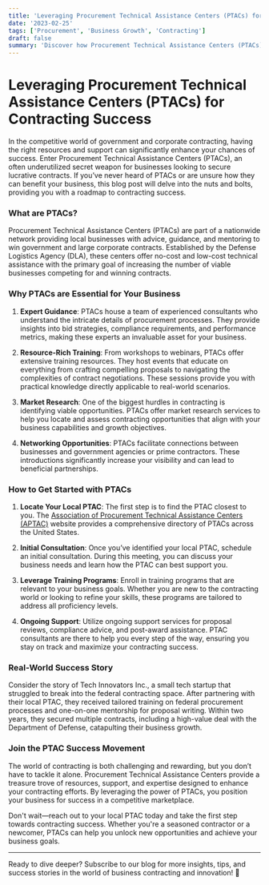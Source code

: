 ```yaml
---
title: 'Leveraging Procurement Technical Assistance Centers (PTACs) for Contracting Success'
date: '2023-02-25'
tags: ['Procurement', 'Business Growth', 'Contracting']
draft: false
summary: 'Discover how Procurement Technical Assistance Centers (PTACs) can boost your business contracting efforts. From expert guidance to invaluable resources, learn how PTACs can be a game-changer for your contracting success.'
---
```


# Leveraging Procurement Technical Assistance Centers (PTACs) for Contracting Success

In the competitive world of government and corporate contracting, having the right resources and support can significantly enhance your chances of success. Enter Procurement Technical Assistance Centers (PTACs), an often underutilized secret weapon for businesses looking to secure lucrative contracts. If you’ve never heard of PTACs or are unsure how they can benefit your business, this blog post will delve into the nuts and bolts, providing you with a roadmap to contracting success.

### What are PTACs?

Procurement Technical Assistance Centers (PTACs) are part of a nationwide network providing local businesses with advice, guidance, and mentoring to win government and large corporate contracts. Established by the Defense Logistics Agency (DLA), these centers offer no-cost and low-cost technical assistance with the primary goal of increasing the number of viable businesses competing for and winning contracts.

### Why PTACs are Essential for Your Business

1. **Expert Guidance**: PTACs house a team of experienced consultants who understand the intricate details of procurement processes. They provide insights into bid strategies, compliance requirements, and performance metrics, making these experts an invaluable asset for your business.

2. **Resource-Rich Training**: From workshops to webinars, PTACs offer extensive training resources. They host events that educate on everything from crafting compelling proposals to navigating the complexities of contract negotiations. These sessions provide you with practical knowledge directly applicable to real-world scenarios.

3. **Market Research**: One of the biggest hurdles in contracting is identifying viable opportunities. PTACs offer market research services to help you locate and assess contracting opportunities that align with your business capabilities and growth objectives.

4. **Networking Opportunities**: PTACs facilitate connections between businesses and government agencies or prime contractors. These introductions significantly increase your visibility and can lead to beneficial partnerships.

### How to Get Started with PTACs

1. **Locate Your Local PTAC**: The first step is to find the PTAC closest to you. The [Association of Procurement Technical Assistance Centers (APTAC)](https://www.aptac-us.org) website provides a comprehensive directory of PTACs across the United States.

2. **Initial Consultation**: Once you’ve identified your local PTAC, schedule an initial consultation. During this meeting, you can discuss your business needs and learn how the PTAC can best support you.

3. **Leverage Training Programs**: Enroll in training programs that are relevant to your business goals. Whether you are new to the contracting world or looking to refine your skills, these programs are tailored to address all proficiency levels.

4. **Ongoing Support**: Utilize ongoing support services for proposal reviews, compliance advice, and post-award assistance. PTAC consultants are there to help you every step of the way, ensuring you stay on track and maximize your contracting success.

### Real-World Success Story

Consider the story of Tech Innovators Inc., a small tech startup that struggled to break into the federal contracting space. After partnering with their local PTAC, they received tailored training on federal procurement processes and one-on-one mentorship for proposal writing. Within two years, they secured multiple contracts, including a high-value deal with the Department of Defense, catapulting their business growth.

### Join the PTAC Success Movement

The world of contracting is both challenging and rewarding, but you don’t have to tackle it alone. Procurement Technical Assistance Centers provide a treasure trove of resources, support, and expertise designed to enhance your contracting efforts. By leveraging the power of PTACs, you position your business for success in a competitive marketplace.

Don't wait—reach out to your local PTAC today and take the first step towards contracting success. Whether you're a seasoned contractor or a newcomer, PTACs can help you unlock new opportunities and achieve your business goals.

---

Ready to dive deeper? Subscribe to our blog for more insights, tips, and success stories in the world of business contracting and innovation! 🚀